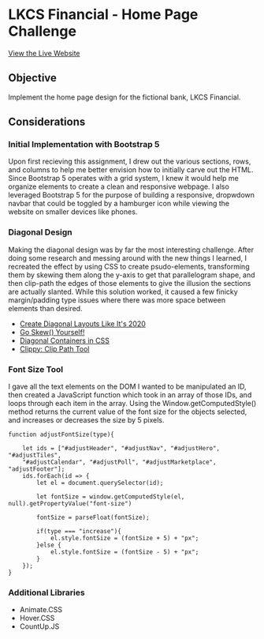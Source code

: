 # LKCS Financial - Home Page Challenge
[View the Live Website](https://shyann-lkcs.netlify.app)

## Objective
Implement the home page design for the fictional bank, LKCS Financial.

## Considerations
### Initial Implementation with Bootstrap 5

Upon first recieving this assignment, I drew out the various sections, rows, and columns to help me better envision 
how to initially carve out the HTML. Since Bootstrap 5 operates with a grid system, I knew it would help me organize elements to create 
a clean and responsive webpage. I also leveraged Bootstrap 5 for the purpose of building a responsive, dropwdown navbar that could be toggled by a 
hamburger icon while viewing the website on smaller devices like phones.

### Diagonal Design

Making the diagonal design was by far the most interesting challenge. After doing some research and messing around with the new things I learned, 
I recreated the effect by using CSS to create psudo-elements, transforming them by skewing them along the y-axis to get that parallelogram shape, 
and then clip-path the edges of those elements to give the illusion the sections are actually slanted. While this solution worked, it caused a few 
finicky margin/padding type issues where there was more space between elements than desired.
  - [Create Diagonal Layouts Like It's 2020](https://9elements.com/blog/pure-css-diagonal-layouts/)
  - [Go Skew() Yourself!](https://www.youtube.com/watch?v=dDtJPv7DlDU)
  - [Diagonal Containers in CSS](https://codyhouse.co/blog/post/css-diagonal-containers)
  - [Clippy: Clip Path Tool](https://bennettfeely.com/clippy/)

### Font Size Tool

I gave all the text elements on the DOM I wanted to be manipulated an ID, then created a JavaScript function which took in an array of those IDs, 
and loops through each item in the array. Using the Window.getComputedStyle() method returns the current value of the font size for the objects selected, 
and increases or decreases the size by 5 pixels.

```
function adjustFontSize(type){

    let ids = ["#adjustHeader", "#adjustNav", "#adjustHero", "#adjustTiles", 
    "#adjustCalendar", "#adjustPoll", "#adjustMarketplace", "adjustFooter"];
    ids.forEach(id => {
        let el = document.querySelector(id);

        let fontSize = window.getComputedStyle(el, null).getPropertyValue("font-size")

        fontSize = parseFloat(fontSize);

        if(type === "increase"){
            el.style.fontSize = (fontSize + 5) + "px";
        }else {
            el.style.fontSize = (fontSize - 5) + "px";
        }
    });
}
```

### Additional Libraries

- Animate.CSS
- Hover.CSS
- CountUp.JS
